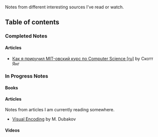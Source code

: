 Notes from different interesting sources I've read or watch.

## Table of contents

### Completed Notes

#### Articles
* [Как я приручил MIT-овский курс по Computer Science [ru]](cs-mit-course.md) by Скотт Янг

### In Progress Notes

#### Books

#### Articles
Notes from articles I am currently reading somewhere.

* [Visual Encoding](visual-encoding.md) by M. Dubakov 

#### Videos
